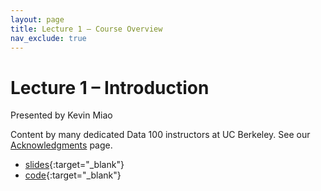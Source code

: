 ```yaml
---
layout: page
title: Lecture 1 – Course Overview
nav_exclude: true
---
```


# Lecture 1 – Introduction

Presented by Kevin Miao

Content by many dedicated Data 100 instructors at UC Berkeley. See our [Acknowledgments](../../acks) page.

- [slides](https://docs.google.com/presentation/d/1sqHs6yVgMlf9BAMgcecRJYHHisFURJg5vLx7wUHYaJU/edit?usp=sharing){:target="_blank"}
- [code](https://data100.datahub.berkeley.edu/hub/user-redirect/git-pull?repo=https%3A%2F%2Fgithub.com%2FDS-100%2Fsu24-materials&urlpath=lab%2Ftree%2Fsu24-materials%2Flecture%2Flec01%2Flec01%2Flec01-su24.ipynb&branch=main){:target="_blank"}